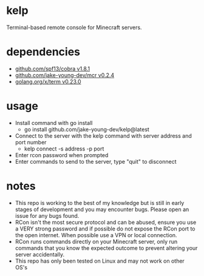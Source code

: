 # kelp
Terminal-based remote console for Minecraft servers.

# dependencies
- [github.com/spf13/cobra v1.8.1](https://github.com/spf13/cobra)
- [github.com/jake-young-dev/mcr v0.2.4](https://github.com/jake-young-dev/mcr)
- [golang.org/x/term v0.23.0](https://golang.org/x/term)

# usage
- Install command with go install
    - go install github.com/jake-young-dev/kelp@latest
- Connect to the server with the kelp command with server address and port number
    - kelp connect -s address -p port
- Enter rcon password when prompted
- Enter commands to send to the server, type "quit" to disconnect

# notes
- This repo is working to the best of my knowledge but is still in early stages of development and you may encounter bugs. Please open an issue for any bugs found.
- RCon isn't the most secure protocol and can be abused, ensure you use a VERY strong password and if possible do not expose the RCon port to the open internet. When possible use a VPN or local connection.
- RCon runs commands directly on your Minecraft server, only run commands that you know the expected outcome to prevent altering your server accidentally.
- This repo has only been tested on Linux and may not work on other OS's
